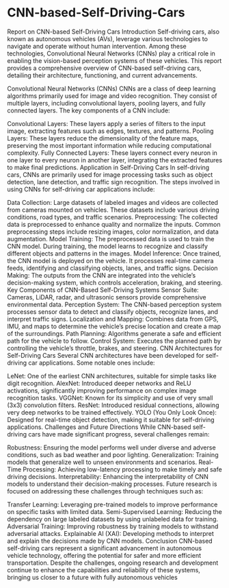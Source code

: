 # CNN-based-Self-Driving-Cars
Report on CNN-based Self-Driving Cars
Introduction
Self-driving cars, also known as autonomous vehicles (AVs), leverage various technologies to navigate and operate without human intervention. Among these technologies, Convolutional Neural Networks (CNNs) play a critical role in enabling the vision-based perception systems of these vehicles. This report provides a comprehensive overview of CNN-based self-driving cars, detailing their architecture, functioning, and current advancements.

Convolutional Neural Networks (CNNs)
CNNs are a class of deep learning algorithms primarily used for image and video recognition. They consist of multiple layers, including convolutional layers, pooling layers, and fully connected layers. The key components of a CNN include:

Convolutional Layers: These layers apply a series of filters to the input image, extracting features such as edges, textures, and patterns.
Pooling Layers: These layers reduce the dimensionality of the feature maps, preserving the most important information while reducing computational complexity.
Fully Connected Layers: These layers connect every neuron in one layer to every neuron in another layer, integrating the extracted features to make final predictions.
Application in Self-Driving Cars
In self-driving cars, CNNs are primarily used for image processing tasks such as object detection, lane detection, and traffic sign recognition. The steps involved in using CNNs for self-driving car applications include:

Data Collection: Large datasets of labeled images and videos are collected from cameras mounted on vehicles. These datasets include various driving conditions, road types, and traffic scenarios.
Preprocessing: The collected data is preprocessed to enhance quality and normalize the inputs. Common preprocessing steps include resizing images, color normalization, and data augmentation.
Model Training: The preprocessed data is used to train the CNN model. During training, the model learns to recognize and classify different objects and patterns in the images.
Model Inference: Once trained, the CNN model is deployed on the vehicle. It processes real-time camera feeds, identifying and classifying objects, lanes, and traffic signs.
Decision Making: The outputs from the CNN are integrated into the vehicle’s decision-making system, which controls acceleration, braking, and steering.
Key Components of CNN-Based Self-Driving Systems
Sensor Suite: Cameras, LiDAR, radar, and ultrasonic sensors provide comprehensive environmental data.
Perception System: The CNN-based perception system processes sensor data to detect and classify objects, recognize lanes, and interpret traffic signs.
Localization and Mapping: Combines data from GPS, IMU, and maps to determine the vehicle’s precise location and create a map of the surroundings.
Path Planning: Algorithms generate a safe and efficient path for the vehicle to follow.
Control System: Executes the planned path by controlling the vehicle’s throttle, brakes, and steering.
CNN Architectures for Self-Driving Cars
Several CNN architectures have been developed for self-driving car applications. Some notable ones include:

LeNet: One of the earliest CNN architectures, suitable for simple tasks like digit recognition.
AlexNet: Introduced deeper networks and ReLU activations, significantly improving performance on complex image recognition tasks.
VGGNet: Known for its simplicity and use of very small (3x3) convolution filters.
ResNet: Introduced residual connections, allowing very deep networks to be trained effectively.
YOLO (You Only Look Once): Designed for real-time object detection, making it suitable for self-driving applications.
Challenges and Future Directions
While CNN-based self-driving cars have made significant progress, several challenges remain:

Robustness: Ensuring the model performs well under diverse and adverse conditions, such as bad weather and poor lighting.
Generalization: Training models that generalize well to unseen environments and scenarios.
Real-Time Processing: Achieving low-latency processing to make timely and safe driving decisions.
Interpretability: Enhancing the interpretability of CNN models to understand their decision-making processes.
Future research is focused on addressing these challenges through techniques such as:

Transfer Learning: Leveraging pre-trained models to improve performance on specific tasks with limited data.
Semi-Supervised Learning: Reducing the dependency on large labeled datasets by using unlabeled data for training.
Adversarial Training: Improving robustness by training models to withstand adversarial attacks.
Explainable AI (XAI): Developing methods to interpret and explain the decisions made by CNN models.
Conclusion
CNN-based self-driving cars represent a significant advancement in autonomous vehicle technology, offering the potential for safer and more efficient transportation. Despite the challenges, ongoing research and development continue to enhance the capabilities and reliability of these systems, bringing us closer to a future with fully autonomous vehicles
